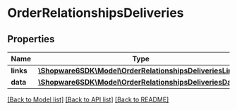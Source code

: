 # OrderRelationshipsDeliveries

## Properties
Name | Type | Description | Notes
------------ | ------------- | ------------- | -------------
**links** | [**\Shopware6SDK\Model\OrderRelationshipsDeliveriesLinks**](OrderRelationshipsDeliveriesLinks.md) |  | [optional] 
**data** | [**\Shopware6SDK\Model\OrderRelationshipsDeliveriesData[]**](OrderRelationshipsDeliveriesData.md) |  | [optional] 

[[Back to Model list]](../../README.md#documentation-for-models) [[Back to API list]](../../README.md#documentation-for-api-endpoints) [[Back to README]](../../README.md)

